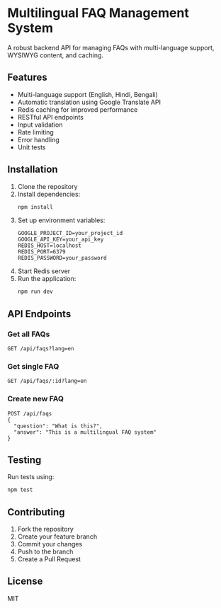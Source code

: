 # Multilingual FAQ Management System

A robust backend API for managing FAQs with multi-language support, WYSIWYG content, and caching.

## Features

- Multi-language support (English, Hindi, Bengali)
- Automatic translation using Google Translate API
- Redis caching for improved performance
- RESTful API endpoints
- Input validation
- Rate limiting
- Error handling
- Unit tests

## Installation

1. Clone the repository
2. Install dependencies:
   ```bash
   npm install
   ```
3. Set up environment variables:
   ```
   GOOGLE_PROJECT_ID=your_project_id
   GOOGLE_API_KEY=your_api_key
   REDIS_HOST=localhost
   REDIS_PORT=6379
   REDIS_PASSWORD=your_password
   ```
4. Start Redis server
5. Run the application:
   ```bash
   npm run dev
   ```

## API Endpoints

### Get all FAQs
```
GET /api/faqs?lang=en
```

### Get single FAQ
```
GET /api/faqs/:id?lang=en
```

### Create new FAQ
```
POST /api/faqs
{
  "question": "What is this?",
  "answer": "This is a multilingual FAQ system"
}
```

## Testing

Run tests using:
```bash
npm test
```

## Contributing

1. Fork the repository
2. Create your feature branch
3. Commit your changes
4. Push to the branch
5. Create a Pull Request

## License

MIT